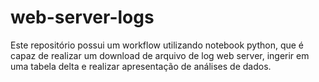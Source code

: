 # web-server-logs
Este repositório possui um workflow utilizando notebook python, que é capaz de realizar um download de arquivo de log web server, ingerir em uma tabela delta e realizar apresentação de análises de dados.
